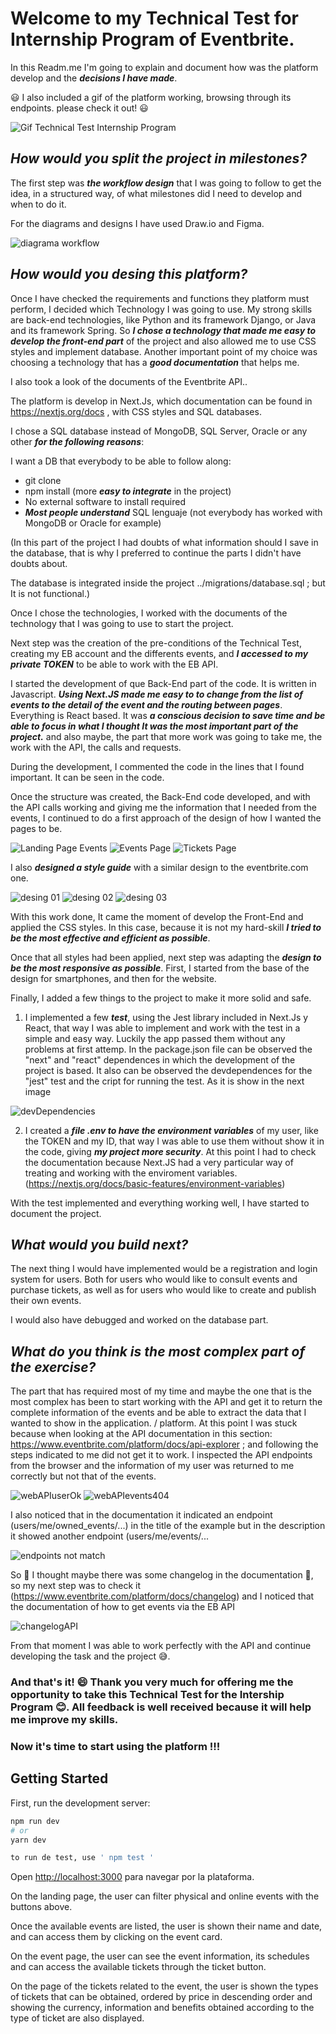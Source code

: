 # Welcome to my Technical Test for Internship Program of Eventbrite.

In this Readm.me I'm going to explain and document how was the platform develop and the ***decisions I have made***.

:smiley: I also included a gif of the platform working, browsing through its endpoints. please check it out! :smiley:

![Gif Technical Test Internship Program](https://user-images.githubusercontent.com/90139066/175532502-7a6f358f-2705-4037-985e-adb8605695d3.gif)

## ***How would you split the project in milestones?***

The first step was ***the workflow design*** that I was going to follow to get the idea, in a structured way, of what milestones did I need to develop and when to do it.

For the diagrams and designs I have used Draw.io and Figma. 

![diagrama workflow](https://user-images.githubusercontent.com/90139066/175532769-861eb0fb-74a0-415c-a76d-4fe74671a670.png)

## ***How would you desing this platform?***

Once I have checked the requirements and functions they platform must perform, I decided which Technology I was going to use. My strong skills are back-end technologies, like Python and its framework Django, or Java and its framework Spring. So ***I chose a technology that made me easy to develop the front-end part*** of the project and also allowed me to use CSS styles and implement database. Another important point of my choice was choosing a technology that has a ***good documentation*** that helps me.  

I also took a look of the documents of the Eventbrite API..

The platform is develop in Next.Js, which documentation can be found in https://nextjs.org/docs , with CSS styles and SQL databases.

I chose a SQL database instead of MongoDB, SQL Server, Oracle or any other ***for the following reasons***:

I want a DB that everybody to be able to follow along:
- git clone
- npm install (more ***easy to integrate*** in the project)
- No external software to install required
- ***Most people understand*** SQL lenguaje (not everybody has worked with MongoDB or Oracle for example)

(In this part of the project I had doubts of what information should I save in the database, that is why I preferred to continue the parts I didn't have doubts about.

The database is integrated inside the project ../migrations/database.sql ; but It is not functional.)

Once I chose the technologies, I worked with the documents of the technology that I was going to use to start the project. 

Next step was the creation of the pre-conditions of the Technical Test, creating my EB account and the differents events, and ***I accessed to my private TOKEN*** to be able to work with the EB API.

I started the development of que Back-End part of the code. It is written in Javascript. ***Using Next.JS made me easy to to change from the list of events to the detail of the event and the routing between pages***. Everything is React based. It was ***a conscious decision to save time and be able to focus in what I thought It was the most important part of the project.*** and also maybe, the part that more work was going to take me, the work with the API, the calls and requests. 

During the development, I commented the code in the lines that I found important. It can be seen in the code.  

Once the structure was created, the Back-End code developed, and with the API calls working and giving me the information that I needed from the events, I continued to do a first approach of the design of how I wanted the pages to be.  

![Landing Page Events](https://user-images.githubusercontent.com/90139066/175538853-a683800b-a645-40b1-ac2d-e6ae8b919570.png)
![Events Page](https://user-images.githubusercontent.com/90139066/175538874-fa6fd053-6e1f-4870-8d4c-4401c8cfe1e0.png)
![Tickets Page](https://user-images.githubusercontent.com/90139066/175538881-6ef73559-2519-489f-87cf-538285358b28.png)

I also ***designed a style guide*** with a similar design to the eventbrite.com one.

![desing 01](https://user-images.githubusercontent.com/90139066/175539103-421d80d7-ef42-40cd-95b7-6bd5ad68670a.png)
![desing 02](https://user-images.githubusercontent.com/90139066/175539115-b0cc1b5a-4341-4e80-b53e-6646d19e6a80.png)
![desing 03](https://user-images.githubusercontent.com/90139066/175539120-72a4230c-deff-4f8d-afe9-4db383d179bc.png)

With this work done, It came the moment of develop the Front-End and applied the CSS styles. In this case, because it is not my hard-skill ***I tried to be the most effective and efficient as possible***.

Once that all styles had been applied, next step was adapting the ***design to be the most responsive as possible***. First, I started from the base of the design for smartphones, and then for the website. 

Finally, I added a few things to the project to make it more solid and safe.

1) I implemented a few ***test***, using the Jest library included in Next.Js y React, that way I was able to implement and work with the test in a simple and easy way. Luckily the app passed them without any problems at first attemp. In the package.json file can be observed the "next" and "react" dependences in which the development of the project is based. It also can be observed the devdependences for the "jest" test and the cript for running the test. As it is show in the next image

![devDependencies](https://user-images.githubusercontent.com/90139066/175541465-c4510218-8877-44f7-aa7c-1f3bb6350bbd.png)

2) I created a ***file .env to have the environment variables*** of my user, like the TOKEN and my ID, that way I was able to use them without show it in the code, giving ***my project more security***. At this point I had to check the documentation  because Next.JS had a very particular way of treating and working with the enviroment variables. (https://nextjs.org/docs/basic-features/environment-variables)

With the test implemented and everything working well, I have started to document the project. 

## ***What would you build next?***

The next thing I would have implemented would be a registration and login system for users. Both for users who would like to consult events and purchase tickets, as well as for users who would like to create and publish their own events.

I would also have debugged and worked on the database part.

## ***What do you think is the most complex part of the exercise?***

The part that has required most of my time and maybe the one that is the most complex has been to start working with the API and get it to return the complete information of the events and be able to extract the data that I wanted to show in the application. / platform. At this point I was stuck because when looking at the API documentation in this section: https://www.eventbrite.com/platform/docs/api-explorer ; and following the steps indicated to me did not get it to work. I inspected the API endpoints from the browser and the information of my user was returned to me correctly but not that of the events.

![webAPIuserOk](https://user-images.githubusercontent.com/90139066/175543802-9dbc71b9-f51d-4699-ae1e-8038c0e14888.png)
![webAPIevents404](https://user-images.githubusercontent.com/90139066/175543824-f4972538-f00f-4461-ac4c-c4f60d169aa7.png)

I also noticed that in the documentation it indicated an endpoint (users/me/owned_events/...) in the title of the example but in the description it showed another endpoint (users/me/events/...

![endpoints not match](https://user-images.githubusercontent.com/90139066/175544068-ebd81fed-0ada-42ce-a822-d19793862e91.jpg)

So :thinking: I thought maybe there was some changelog in the documentation :thinking:, so my next step was to check it (https://www.eventbrite.com/platform/docs/changelog) and I noticed that the documentation of how to get events via the EB API

![changelogAPI](https://user-images.githubusercontent.com/90139066/175544563-1b2affb5-efb0-49a4-9be6-7ec1cf6dddb1.png)

From that moment I was able to work perfectly with the API and continue developing the task and the project :sweat_smile:.

### And that's it! :smile: Thank you very much for offering me the opportunity to take this Technical Test for the Intership Program :blush:. All feedback is well received because it will help me improve my skills.

### **Now it's time to start using the platform !!!** 

## Getting Started

First, run the development server:

```bash
npm run dev
# or
yarn dev

to run de test, use ' npm test ' 
```
Open [http://localhost:3000](http://localhost:3000) para navegar por la plataforma. 

On the landing page, the user can filter physical and online events with the buttons above.

Once the available events are listed, the user is shown their name and date, and can access them by clicking on the event card.

On the event page, the user can see the event information, its schedules and can access the available tickets through the ticket button.

On the page of the tickets related to the event, the user is shown the types of tickets that can be obtained, ordered by price in descending order and showing the currency, information and benefits obtained according to the type of ticket are also displayed.

